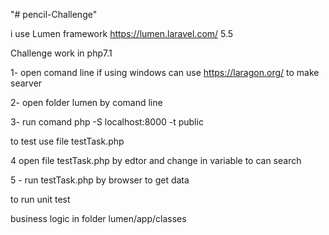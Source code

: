 "# pencil-Challenge" 

i use Lumen framework  https://lumen.laravel.com/ 5.5

Challenge work in php7.1

1- open comand line  if using windows can use https://laragon.org/ to make searver 

2- open folder lumen by comand line 

3- run comand php -S localhost:8000 -t public

to test use file testTask.php 

4 open file testTask.php by edtor and change in variable to can search  

5 - run testTask.php by browser to get data  

 to run unit test  
 
 
 
 
 business logic in folder lumen/app/classes 



